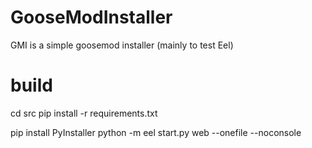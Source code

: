 # GooseModInstaller
GMI is a simple goosemod installer (mainly to test Eel)


# build

cd src
pip install -r requirements.txt

pip install PyInstaller
python -m eel start.py web --onefile --noconsole
